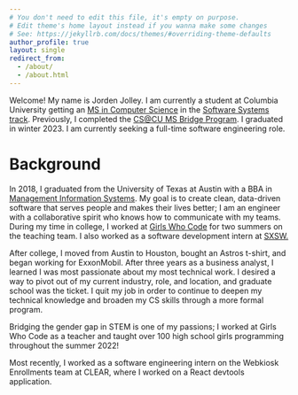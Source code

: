 ```yaml
---
# You don't need to edit this file, it's empty on purpose.
# Edit theme's home layout instead if you wanna make some changes
# See: https://jekyllrb.com/docs/themes/#overriding-theme-defaults
author_profile: true
layout: single
redirect_from: 
  - /about/
  - /about.html
---
```


Welcome! My name is Jorden Jolley. I am currently a student at Columbia University getting an [MS in Computer Science](https://www.cs.columbia.edu/education/ms/) in the [Software Systems track](https://www.cs.columbia.edu/education/ms/softwareSystems). Previously, I completed the [CS@CU MS Bridge Program](https://www.cs.columbia.edu/ms-bridge/). I graduated in winter 2023. I am currently seeking a full-time software engineering role.


Background 
=====
In 2018, I graduated from the University of Texas at Austin with a BBA in [Management Information Systems](https://www.mccombs.utexas.edu/faculty-and-research/departments/irom/degree-programs/undergraduate/mis/). My goal is to create clean, data-driven software that serves people and makes their lives better; I am an engineer with a collaborative spirit who knows how to communicate with my teams.
<br>
During my time in college, I worked at [Girls Who Code](https://girlswhocode.com/) for two summers on the teaching team.
I also worked as a software development intern at [SXSW.](https://www.sxsw.com/)
<br>

After college, I moved from Austin to Houston, bought an Astros t-shirt, and began working for ExxonMobil.
After three years as a business analyst, I learned I was most passionate about my most technical work.
I desired a way to pivot out of my current industry, role, and location, and graduate school was the ticket.
I quit my job in order to continue to deepen my technical knowledge and broaden my CS skills through a more formal program.
<br>

Bridging the gender gap in STEM is one of my passions; I worked at Girls Who Code as a teacher and taught over 100 high school girls programming throughout the summer 2022!
<br>

Most recently, I worked as a software engineering intern on the Webkiosk Enrollments team at CLEAR, where I worked on a React devtools application.